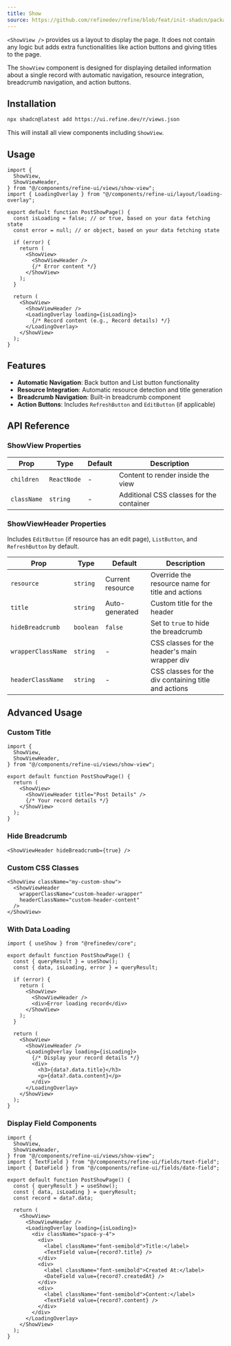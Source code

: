 ```yaml
---
title: Show
source: https://github.com/refinedev/refine/blob/feat/init-shadcn/packages/refine-ui/registry/new-york/refine-ui/views/show-view.tsx
---
```


`<ShowView />` provides us a layout to display the page. It does not contain any logic but adds extra functionalities like action buttons and giving titles to the page.

The `ShowView` component is designed for displaying detailed information about a single record with automatic navigation, resource integration, breadcrumb navigation, and action buttons.

## Installation

```bash
npx shadcn@latest add https://ui.refine.dev/r/views.json
```

This will install all view components including `ShowView`.

## Usage

```tsx
import {
  ShowView,
  ShowViewHeader,
} from "@/components/refine-ui/views/show-view";
import { LoadingOverlay } from "@/components/refine-ui/layout/loading-overlay";

export default function PostShowPage() {
  const isLoading = false; // or true, based on your data fetching state
  const error = null; // or object, based on your data fetching state

  if (error) {
    return (
      <ShowView>
        <ShowViewHeader />
        {/* Error content */}
      </ShowView>
    );
  }

  return (
    <ShowView>
      <ShowViewHeader />
      <LoadingOverlay loading={isLoading}>
        {/* Record content (e.g., Record details) */}
      </LoadingOverlay>
    </ShowView>
  );
}
```

## Features

- **Automatic Navigation**: Back button and List button functionality
- **Resource Integration**: Automatic resource detection and title generation
- **Breadcrumb Navigation**: Built-in breadcrumb component
- **Action Buttons**: Includes `RefreshButton` and `EditButton` (if applicable)

## API Reference

### ShowView Properties

| Prop        | Type        | Default | Description                              |
| ----------- | ----------- | ------- | ---------------------------------------- |
| `children`  | `ReactNode` | -       | Content to render inside the view        |
| `className` | `string`    | -       | Additional CSS classes for the container |

### ShowViewHeader Properties

Includes `EditButton` (if resource has an edit page), `ListButton`, and `RefreshButton` by default.

| Prop               | Type      | Default          | Description                                          |
| ------------------ | --------- | ---------------- | ---------------------------------------------------- |
| `resource`         | `string`  | Current resource | Override the resource name for title and actions     |
| `title`            | `string`  | Auto-generated   | Custom title for the header                          |
| `hideBreadcrumb`   | `boolean` | `false`          | Set to `true` to hide the breadcrumb                 |
| `wrapperClassName` | `string`  | -                | CSS classes for the header's main wrapper div        |
| `headerClassName`  | `string`  | -                | CSS classes for the div containing title and actions |

## Advanced Usage

### Custom Title

```tsx
import {
  ShowView,
  ShowViewHeader,
} from "@/components/refine-ui/views/show-view";

export default function PostShowPage() {
  return (
    <ShowView>
      <ShowViewHeader title="Post Details" />
      {/* Your record details */}
    </ShowView>
  );
}
```

### Hide Breadcrumb

```tsx
<ShowViewHeader hideBreadcrumb={true} />
```

### Custom CSS Classes

```tsx
<ShowView className="my-custom-show">
  <ShowViewHeader
    wrapperClassName="custom-header-wrapper"
    headerClassName="custom-header-content"
  />
</ShowView>
```

### With Data Loading

```tsx
import { useShow } from "@refinedev/core";

export default function PostShowPage() {
  const { queryResult } = useShow();
  const { data, isLoading, error } = queryResult;

  if (error) {
    return (
      <ShowView>
        <ShowViewHeader />
        <div>Error loading record</div>
      </ShowView>
    );
  }

  return (
    <ShowView>
      <ShowViewHeader />
      <LoadingOverlay loading={isLoading}>
        {/* Display your record details */}
        <div>
          <h3>{data?.data.title}</h3>
          <p>{data?.data.content}</p>
        </div>
      </LoadingOverlay>
    </ShowView>
  );
}
```

### Display Field Components

```tsx
import {
  ShowView,
  ShowViewHeader,
} from "@/components/refine-ui/views/show-view";
import { TextField } from "@/components/refine-ui/fields/text-field";
import { DateField } from "@/components/refine-ui/fields/date-field";

export default function PostShowPage() {
  const { queryResult } = useShow();
  const { data, isLoading } = queryResult;
  const record = data?.data;

  return (
    <ShowView>
      <ShowViewHeader />
      <LoadingOverlay loading={isLoading}>
        <div className="space-y-4">
          <div>
            <label className="font-semibold">Title:</label>
            <TextField value={record?.title} />
          </div>
          <div>
            <label className="font-semibold">Created At:</label>
            <DateField value={record?.createdAt} />
          </div>
          <div>
            <label className="font-semibold">Content:</label>
            <TextField value={record?.content} />
          </div>
        </div>
      </LoadingOverlay>
    </ShowView>
  );
}
```
